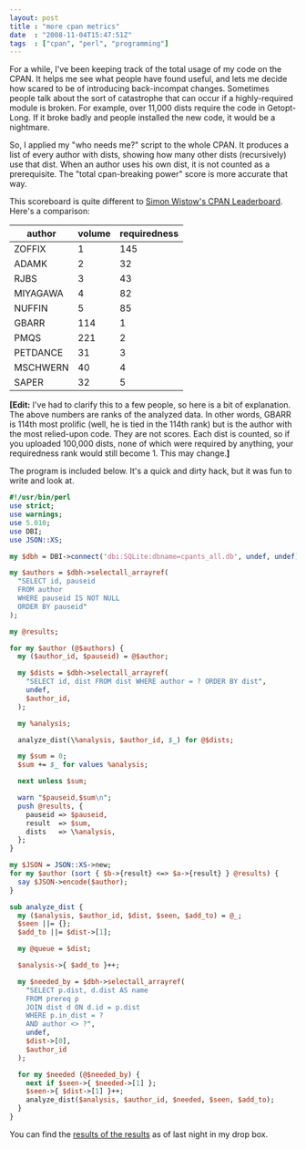```yaml
---
layout: post
title : "more cpan metrics"
date  : "2008-11-04T15:47:51Z"
tags  : ["cpan", "perl", "programming"]
---
```

For a while, I've been keeping track of the total usage of my code on the CPAN.
It helps me see what people have found useful, and lets me decide how scared to
be of introducing back-incompat changes.  Sometimes people talk about the sort
of catastrophe that can occur if a highly-required module is broken.  For
example, over 11,000 dists require the code in Getopt-Long.  If it broke badly
and people installed the new code, it would be a nightmare.

So, I applied my "who needs me?" script to the whole CPAN.  It produces a list
of every author with dists, showing how many other dists (recursively) use
that dist.  When an author uses his own dist, it is not counted as a
prerequisite.  The "total cpan-breaking power" score is more accurate that way.

This scoreboard is quite different to [Simon Wistow's CPAN
Leaderboard](http://www.thegestalt.org/simon/perl/wholecpan.html).  Here's a
comparison:

| author   | volume | requiredness  |
|----------|--------|---------------|
| ZOFFIX   | 1      | 145           |
| ADAMK    | 2      | 32            |
| RJBS     | 3      | 43            |
| MIYAGAWA | 4      | 82            |
| NUFFIN   | 5      | 85            |
| GBARR    | 114    | 1             |
| PMQS     | 221    | 2             |
| PETDANCE | 31     | 3             |
| MSCHWERN | 40     | 4             |
| SAPER    | 32     | 5             |

**[Edit:** I've had to clarify this to a few people, so here is a bit of
explanation. The above numbers are ranks of the analyzed data. In other words,
GBARR is 114th most prolific (well, he is tied in the 114th rank) but is the
author with the most relied-upon code. They are not scores. Each dist is
counted, so if you uploaded 100,000 dists, none of which were required by
anything, your requiredness rank would still become 1. This may change.**]**

The program is included below.  It's a quick and dirty hack, but it was fun to
write and look at.

```perl
#!/usr/bin/perl
use strict;
use warnings;
use 5.010;
use DBI;
use JSON::XS;

my $dbh = DBI->connect('dbi:SQLite:dbname=cpants_all.db', undef, undef);

my $authors = $dbh->selectall_arrayref(
  "SELECT id, pauseid
  FROM author
  WHERE pauseid IS NOT NULL
  ORDER BY pauseid"
);

my @results;

for my $author (@$authors) {
  my ($author_id, $pauseid) = @$author;

  my $dists = $dbh->selectall_arrayref(
    "SELECT id, dist FROM dist WHERE author = ? ORDER BY dist",
    undef,
    $author_id,
  );

  my %analysis;

  analyze_dist(\%analysis, $author_id, $_) for @$dists;

  my $sum = 0;
  $sum += $_ for values %analysis;

  next unless $sum;

  warn "$pauseid,$sum\n";
  push @results, {
    pauseid => $pauseid,
    result  => $sum,
    dists   => \%analysis,
  };
}

my $JSON = JSON::XS->new;
for my $author (sort { $b->{result} <=> $a->{result} } @results) {
  say $JSON->encode($author);
}

sub analyze_dist {
  my ($analysis, $author_id, $dist, $seen, $add_to) = @_;
  $seen ||= {};
  $add_to ||= $dist->[1];

  my @queue = $dist;

  $analysis->{ $add_to }++;

  my $needed_by = $dbh->selectall_arrayref(
    "SELECT p.dist, d.dist AS name
    FROM prereq p
    JOIN dist d ON d.id = p.dist
    WHERE p.in_dist = ?
    AND author <> ?",
    undef,
    $dist->[0],
    $author_id
  );

  for my $needed (@$needed_by) {
    next if $seen->{ $needed->[1] };
    $seen->{ $dist->[1] }++;
    analyze_dist($analysis, $author_id, $needed, $seen, $add_to);
  }
}
```

You can find the [results of the
results](http://dl.getdropbox.com/u/88746/cpan-prereqs.json.txt) as of last
night in my drop box.

